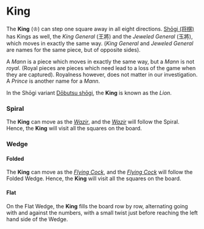 # King

The **King** (&#x2654;) can step one square away in all eight directions.
[Sh&#x14d;gi (&#x5c06;&#x68cb;)](#wiki:Shogi) has Kings as well,
the *King General* (&#x738b;&#x5c07;) and the
*Jeweled General* (&#x7389;&#x5c07;),
which moves in exactly the same way. (*King General* and *Jeweled General*
are names for the same piece, but of opposite sides).

A *Mann* is a piece which moves in exactly the same way, but a *Mann*
is not *royal*. (Royal pieces are pieces which need lead to a loss
of the game when they are captured). Royalness however, does not
matter in our investigation. A *Prince* is another name for a *Mann*.

In the Sh&#x14d;gi variant [D&#x14d;butsu sh&#x14d;gi](#wiki:Dobutsu_shogi),
the **King** is known as the *Lion*.

### Spiral

The **King** can move as the [*Wazir*](wazir.html), and the
[*Wazir*](wazir.html)
will follow the Spiral. Hence, the **King** will visit all the squares on
the board.

### Wedge

#### Folded

The **King** can move as the [*Flying Cock*](flying_cock.html),
and the [*Flying Cock*](flying_cock.html)
will follow the Folded Wedge. Hence, the **King** will visit all the squares on
the board.

#### Flat

On the Flat Wedge, the **King** fills the board row by row, alternating going
with and against the numbers, with a small twist just before reaching
the left hand side of the Wedge.

<div class = 'trapped' data-piece = 'king'></div>
<div class = 'boxset'  data-sets  = 'chess,shogi'></div>
